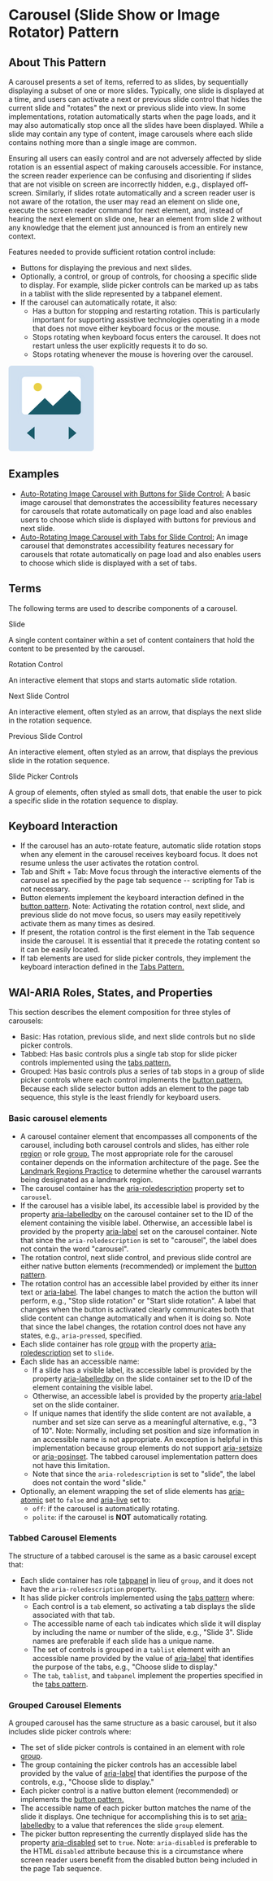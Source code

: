 ﻿---
source: https://www.w3.org/WAI/ARIA/apg/patterns/carousel/

---

# Carousel (Slide Show or Image Rotator) Pattern

## About This Pattern

A carousel presents a set of items, referred to as slides, by sequentially displaying a subset of one or more slides. Typically, one slide is displayed at a time, and users can activate a next or previous slide control that hides the current slide and "rotates" the next or previous slide into view. In some implementations, rotation automatically starts when the page loads, and it may also automatically stop once all the slides have been displayed. While a slide may contain any type of content, image carousels where each slide contains nothing more than a single image are common.

Ensuring all users can easily control and are not adversely affected by slide rotation is an essential aspect of making carousels accessible. For instance, the screen reader experience can be confusing and disorienting if slides that are not visible on screen are incorrectly hidden, e.g., displayed off-screen. Similarly, if slides rotate automatically and a screen reader user is not aware of the rotation, the user may read an element on slide one, execute the screen reader command for next element, and, instead of hearing the next element on slide one, hear an element from slide 2 without any knowledge that the element just announced is from an entirely new context.

Features needed to provide sufficient rotation control include:

-   Buttons for displaying the previous and next slides.
-   Optionally, a control, or group of controls, for choosing a specific slide to display. For example, slide picker controls can be marked up as tabs in a tablist with the slide represented by a tabpanel element.
-   If the carousel can automatically rotate, it also:
    -   Has a button for stopping and restarting rotation. This is particularly important for supporting assistive technologies operating in a mode that does not move either keyboard focus or the mouse.
    -   Stops rotating when keyboard focus enters the carousel. It does not restart unless the user explicitly requests it to do so.
    -   Stops rotating whenever the mouse is hovering over the carousel.

![](images/carousel.svg)

## Examples

-   [Auto-Rotating Image Carousel with Buttons for Slide Control:](carousel-1-prev-next.example.md)  A basic image carousel that demonstrates the accessibility features necessary for carousels that rotate automatically on page load and also enables users to choose which slide is displayed with buttons for previous and next slide.
-   [Auto-Rotating Image Carousel with Tabs for Slide Control:](carousel-2-tablist.example.md)  An image carousel that demonstrates accessibility features necessary for carousels that rotate automatically on page load and also enables users to choose which slide is displayed with a set of tabs.

## Terms

The following terms are used to describe components of a carousel.

Slide

A single content container within a set of content containers that hold the content to be presented by the carousel.

Rotation Control

An interactive element that stops and starts automatic slide rotation.

Next Slide Control

An interactive element, often styled as an arrow, that displays the next slide in the rotation sequence.

Previous Slide Control

An interactive element, often styled as an arrow, that displays the previous slide in the rotation sequence.

Slide Picker Controls

A group of elements, often styled as small dots, that enable the user to pick a specific slide in the rotation sequence to display.

## Keyboard Interaction

-   If the carousel has an auto-rotate feature, automatic slide rotation stops when any element in the carousel receives keyboard focus. It does not resume unless the user activates the rotation control.
-   Tab  and  Shift + Tab: Move focus through the interactive elements of the carousel as specified by the page tab sequence -- scripting for  Tab  is not necessary.
-   Button elements implement the keyboard interaction defined in the  [button pattern](button.md). Note: Activating the rotation control, next slide, and previous slide do not move focus, so users may easily repetitively activate them as many times as desired.
-   If present, the rotation control is the first element in the  Tab  sequence inside the carousel. It is essential that it precede the rotating content so it can be easily located.
-   If tab elements are used for slide picker controls, they implement the keyboard interaction defined in the  [Tabs Pattern.](tabs.md)

## WAI-ARIA Roles, States, and Properties

This section describes the element composition for three styles of carousels:

-   Basic: Has rotation, previous slide, and next slide controls but no slide picker controls.
-   Tabbed: Has basic controls plus a single tab stop for slide picker controls implemented using the  [tabs pattern.](tabs.md)
-   Grouped: Has basic controls plus a series of tab stops in a group of slide picker controls where each control implements the  [button pattern.](button.md)  Because each slide selector button adds an element to the page tab sequence, this style is the least friendly for keyboard users.

### Basic carousel elements

-   A carousel container element that encompasses all components of the carousel, including both carousel controls and slides, has either role  [region](https://w3c.github.io/aria/#region)  or role  [group.](https://w3c.github.io/aria/#group)  The most appropriate role for the carousel container depends on the information architecture of the page. See the  [Landmark Regions Practice](https://www.w3.org/WAI/ARIA/apg/practices/landmark-regions/)  to determine whether the carousel warrants being designated as a landmark region.
-   The carousel container has the  [aria-roledescription](https://w3c.github.io/aria/#aria-roledescription)  property set to  `carousel`.
-   If the carousel has a visible label, its accessible label is provided by the property  [aria-labelledby](https://w3c.github.io/aria/#aria-labelledby)  on the carousel container set to the ID of the element containing the visible label. Otherwise, an accessible label is provided by the property  [aria-label](https://w3c.github.io/aria/#aria-label)  set on the carousel container. Note that since the  `aria-roledescription`  is set to "carousel", the label does not contain the word "carousel".
-   The rotation control, next slide control, and previous slide control are either native button elements (recommended) or implement the  [button pattern](https://www.w3.org/WAI/ARIA/apg/patterns/button/).
-   The rotation control has an accessible label provided by either its inner text or  [aria-label](https://w3c.github.io/aria/#aria-label). The label changes to match the action the button will perform, e.g., "Stop slide rotation" or "Start slide rotation". A label that changes when the button is activated clearly communicates both that slide content can change automatically and when it is doing so. Note that since the label changes, the rotation control does not have any states, e.g.,  `aria-pressed`, specified.
-   Each slide container has role  [group](https://w3c.github.io/aria/#group)  with the property  [aria-roledescription](https://w3c.github.io/aria/#aria-roledescription)  set to  `slide`.
-   Each slide has an accessible name:
    -   If a slide has a visible label, its accessible label is provided by the property  [aria-labelledby](https://w3c.github.io/aria/#aria-labelledby)  on the slide container set to the ID of the element containing the visible label.
    -   Otherwise, an accessible label is provided by the property  [aria-label](https://w3c.github.io/aria/#aria-label)  set on the slide container.
    -   If unique names that identify the slide content are not available, a number and set size can serve as a meaningful alternative, e.g., "3 of 10". Note: Normally, including set position and size information in an accessible name is not appropriate. An exception is helpful in this implementation because group elements do not support  [aria-setsize](https://w3c.github.io/aria/#aria-setsize)  or  [aria-posinset](https://w3c.github.io/aria/#aria-posinset). The tabbed carousel implementation pattern does not have this limitation.
    -   Note that since the  `aria-roledescription`  is set to "slide", the label does not contain the word "slide."
-   Optionally, an element wrapping the set of slide elements has  [aria-atomic](https://w3c.github.io/aria/#aria-atomic)  set to  `false`  and  [aria-live](https://w3c.github.io/aria/#aria-live)  set to:
    -   `off`: if the carousel is automatically rotating.
    -   `polite`: if the carousel is  **NOT**  automatically rotating.

### Tabbed Carousel Elements

The structure of a tabbed carousel is the same as a basic carousel except that:

-   Each slide container has role  [tabpanel](https://w3c.github.io/aria/#tabpanel)  in lieu of  `group`, and it does not have the  `aria-roledescription`  property.
-   It has slide picker controls implemented using the  [tabs pattern](https://www.w3.org/WAI/ARIA/apg/patterns/tabs/)  where:
    -   Each control is a  `tab`  element, so activating a tab displays the slide associated with that tab.
    -   The accessible name of each  `tab`  indicates which slide it will display by including the name or number of the slide, e.g., "Slide 3". Slide names are preferable if each slide has a unique name.
    -   The set of controls is grouped in a  `tablist`  element with an accessible name provided by the value of  [aria-label](https://w3c.github.io/aria/#aria-label)  that identifies the purpose of the tabs, e.g., "Choose slide to display."
    -   The  `tab`,  `tablist`, and  `tabpanel`  implement the properties specified in the  [tabs pattern](https://www.w3.org/WAI/ARIA/apg/patterns/tabs/).

### Grouped Carousel Elements

A grouped carousel has the same structure as a basic carousel, but it also includes slide picker controls where:

-   The set of slide picker controls is contained in an element with role  [group](https://w3c.github.io/aria/#group).
-   The group containing the picker controls has an accessible label provided by the value of  [aria-label](https://w3c.github.io/aria/#aria-label)  that identifies the purpose of the controls, e.g., "Choose slide to display."
-   Each picker control is a native button element (recommended) or implements the  [button pattern.](https://www.w3.org/WAI/ARIA/apg/patterns/button/)
-   The accessible name of each picker button matches the name of the slide it displays. One technique for accomplishing this is to set  [aria-labelledby](https://w3c.github.io/aria/#aria-labelledby)  to a value that references the slide  `group`  element.
-   The picker button representing the currently displayed slide has the property  [aria-disabled](https://w3c.github.io/aria/#aria-disabled)  set to  `true`. Note:  `aria-disabled`  is preferable to the HTML  `disabled`  attribute because this is a circumstance where screen reader users benefit from the disabled button being included in the page  Tab  sequence.

